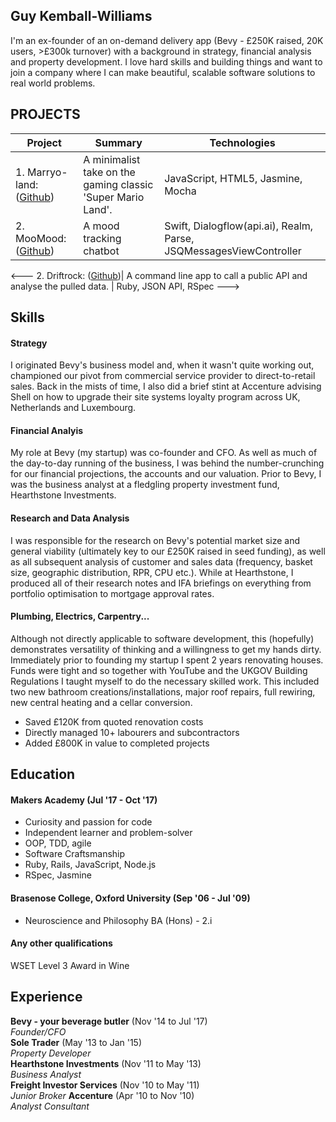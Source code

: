 ## Guy Kemball-Williams

I'm an ex-founder of an on-demand delivery app (Bevy - £250K raised, 20K users, >£300k turnover) with a background in strategy, financial analysis and property development. I love hard skills and building things and want to join a company where I can make beautiful, scalable software solutions to real world problems.

## PROJECTS
| Project       | Summary       | Technologies |
| ------------- |---------------| --------------|
| 1. Marryo-land: ([Github](https://github.com/nick-otter/marryo-land))| A minimalist take on the gaming classic 'Super Mario Land'. | JavaScript, HTML5, Jasmine, Mocha |
| 2. MooMood: ([Github](github.com/jenniferbacon01/moomood)) | A mood tracking chatbot | Swift, Dialogflow(api.ai), Realm, Parse, JSQMessagesViewController |

<--- 2. Driftrock: ([Github](https://github.com/gsgkw/driftrockTT))| A command line app to call a public API and analyse the pulled data. | Ruby, JSON API, RSpec --->


## Skills

#### Strategy

I originated Bevy's business model and, when it wasn't quite working out, championed our pivot from commercial service provider to direct-to-retail sales. Back in the mists of time, I also did a brief stint at Accenture advising Shell on how to upgrade their site systems loyalty program across UK, Netherlands and Luxembourg.

#### Financial Analyis

My role at Bevy (my startup) was co-founder and CFO. As well as much of the day-to-day running of the business, I was behind the number-crunching for our financial projections, the accounts and our valuation. Prior to Bevy, I was the business analyst at a fledgling property investment fund, Hearthstone Investments.

#### Research and Data Analysis

I was responsible for the research on Bevy's potential market size and general viability (ultimately key to our £250K raised in seed funding), as well as all subsequent analysis of customer and sales data (frequency, basket size, geographic distribution, RPR, CPU etc.). While at Hearthstone, I produced all of their research notes and IFA briefings on everything from portfolio optimisation to mortgage approval rates.

#### Plumbing, Electrics, Carpentry...

Although not directly applicable to software development, this (hopefully) demonstrates versatility of thinking and a willingness to get my hands dirty. Immediately prior to founding my startup I spent 2 years renovating houses. Funds were tight and so together with YouTube and the UKGOV Building Regulations I taught myself to do the necessary skilled work. This included two new bathroom creations/installations, major roof repairs, full rewiring, new central heating and a cellar conversion.

- Saved £120K from quoted renovation costs
- Directly managed 10+ labourers and subcontractors
- Added £800K in value to completed projects


## Education

#### Makers Academy (Jul '17 - Oct '17)

- Curiosity and passion for code
- Independent learner and problem-solver
- OOP, TDD, agile
- Software Craftsmanship
- Ruby, Rails, JavaScript, Node.js
- RSpec, Jasmine

#### Brasenose College, Oxford University (Sep '06 - Jul '09)

- Neuroscience and Philosophy BA (Hons) - 2.i

#### Any other qualifications
WSET Level 3 Award in Wine

## Experience

**Bevy - your beverage butler** (Nov '14 to Jul '17)    
*Founder/CFO*  
**Sole Trader** (May '13 to Jan '15)   
*Property Developer*  
**Hearthstone Investments** (Nov '11 to May '13)   
*Business Analyst*  
**Freight Investor Services** (Nov '10 to May '11)   
*Junior Broker* 
**Accenture** (Apr '10 to Nov '10)   
*Analyst Consultant*    
